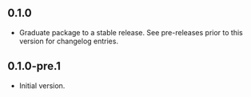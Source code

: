 ## 0.1.0

 - Graduate package to a stable release. See pre-releases prior to this version for changelog entries.

## 0.1.0-pre.1

- Initial version.
